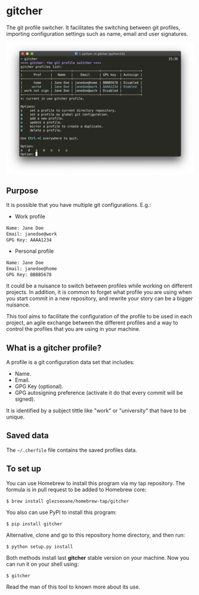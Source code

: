 # gitcher

The git profile switcher. It facilitates the switching between git profiles, importing configuration settings such as name, email and user signatures.

![Screen capture](docs/screen.png?raw=true "Screen capture")


## Purpose

It is possible that you have multiple git configurations. E.g.:

- Work profile

```
Name: Jane Doe
Email: janedoe@work
GPG Key: AAAA1234
```

- Personal profile

```
Name: Jane Doe
Email: janedoe@home
GPG Key: BBBB5678
```

It could be a nuisance to switch between profiles while working on different projects. In addition, it is common to forget what profile you are using when you start commit in a new repository, and rewrite your story can be a bigger nuisance.

This tool aims to facilitate the configuration of the profile to be used in each project, an agile exchange between the different profiles and a way to control the profiles that you are using in your machine.


## What is a gitcher profile?

A profile is a git configuration data set that includes:

- Name.
- Email.
- GPG Key (optional).
- GPG autosigning preference (activate it do that every commit will be signed).

It is identified by a subject tittle like "work" or "university" that have to be unique.


## Saved data

The `~/.cherfile` file contains the saved profiles data.


## To set up

You can use Homebrew to install this program via my tap repository. The formula is in pull request to be added to Homebrew core:

```
$ brew install glezseoane/homebrew-tap/gitcher
```

You also can use PyPI to install this program:

```
$ pip install gitcher
```

Alternative, clone and go to this repository home directory, and then run:

```
$ python setup.py install
```

Both methods install last **gitcher** stable version on your machine. Now you can run it on your shell using:

```
$ gitcher
```

Read the man of this tool to known more about its use.
